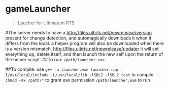 # gameLauncher
> Laucher for Ultimatum RTS

#The server needs to have a http://files.ultirts.net/newrelease/version present for change detection, and automagically downloads it when it differs from the local. a helper program will also be downloaded when there is a version mismatch. http://files.ultirts.net/newrelease/updater it will set everything up, delete itself, and then launch the new self upon the return of the helper script.
##To run: 
`/path/launcher.exe`

##To compile:
use `g++ -o launcher.exe launcher.cpp -I/usr/local/include -L/usr/local/lib -lSDL2 -lSDL2_test` to compile
`chmod +Xx /path/*` to grant exe permission
`/path/launcher.exe` to run
